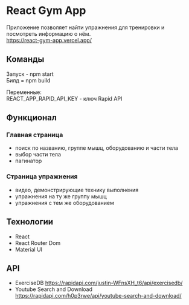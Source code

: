# React Gym App

Приложение позволяет найти упражнения для тренировки и посмотреть информацию о нём.  
https://react-gym-app.vercel.app/

## Команды

Запуск - npm start  
Билд = npm build

Переменные:  
REACT_APP_RAPID_API_KEY - ключ Rapid API

## Функционал

### Главная страница

- поиск по названию, группе мышц, оборудованию и части тела
- выбор части тела
- пагинатор

### Страница упражнения

- видео, демонстрирующие технику выполнения
- упражнения на ту же группу мышц
- упражнения с тем же оборудованием

## Технологии

- React
- React Router Dom
- Material UI

## API

- ExerciseDB https://rapidapi.com/justin-WFnsXH_t6/api/exercisedb/
- Youtube Search and Download https://rapidapi.com/h0p3rwe/api/youtube-search-and-download/
